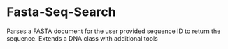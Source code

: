 # Fasta-Seq-Search
Parses a FASTA document for the user provided sequence ID to return the sequence. Extends a DNA class with additional tools
